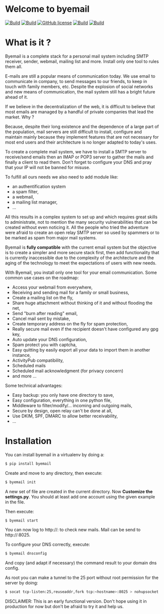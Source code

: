 # Welcome to byemail

[![Build](https://travis-ci.org/jrmi/byemail.svg?branch=master)](https://travis-ci.org/jrmi/byemail)
[![Build](https://badge.fury.io/py/byemail.svg)](https://badge.fury.io/py/byemail)
[![GitHub license](https://img.shields.io/github/license/jrmi/byemail.svg)](https://github.com/jrmi/byemail/blob/master/LICENSE)
[![Build](https://img.shields.io/pypi/wheel/byemail.svg)](https://github.com/jrmi/byemail)
[![Build](https://img.shields.io/pypi/status/byemail.svg)](https://github.com/jrmi/byemail)

# What is it ?

Byemail is a complete stack for a personal mail system including SMTP receiver, sender, webmail,
mailing list and more. Install only one tool to rules them all.

E-mails are still a popular means of communication today. We use email to communicate in company, to send messages to our friends, to keep in touch with family members, etc.
Despite the explosion of social networks and new means of communication, the mail system still has a bright future ahead of it.

If we believe in the decentralization of the web, it is difficult to believe that most emails are managed by a handful of private companies that lead the market. Why ?

Because, despite their long existence and the dependence of a large part of the population,
mail servers are still difficult to install, configure and maintain mainly because they implement features that are not necessary for most end users and their architecture is no longer adapted to today's uses.

To create a complete mail system, we have to install a SMTP server to receive/send emails then an IMAP or POP3 server to gather the mails and finally a client to read them. Don't forget to configure your DNS and pray that your IP will not be banned for misuse.

To fulfill all ours needs we also need to add module like:

-   an authentification system
-   a spam filter,
-   a webmail,
-   a mailing list manager,
-   ...

All this results in a complex system to set up and which requires great skills to administrate, not to mention the many security vulnerabilities that can be created without even noticing it. All the people who tried the adventure were afraid to create an open relay SMTP server so used by spammers or to be marked as spam from major mail systems.

Byemail is **fully compatible** with the current email system but the objective is to create a simpler and more secure stack first,
then add functionality that is currently inaccessible due to the complexity of the architecture and the aging of the technology to meet the expectations of users with new needs.

With Byemail, you install only one tool for your email communication.
Some common use cases on the roadmap:

-   Access your webmail from everywhere,
-   Receiving and sending mail for a family or small business,
-   Create a mailing list on the fly,
-   Share huge attachment without thinking of it and without flooding the net,
-   Send "burn after reading" email,
-   Cancel mail sent by mistake,
-   Create temporary address on the fly for spam protection,
-   Really secure mail even if the recipient doesn't have configured any gpg key,
-   Auto update your DNS configuration,
-   Spam protect you with captcha,
-   Easy quitting by easily export all your data to import them in another instance,
-   ActivityPub compatibility,
-   Scheduled mails
-   Scheduled mail acknowledgment (for privacy concern)
-   and more ...

Some technical advantages:

-   Easy backup: you only have one directory to save,
-   Easy configuration, everything in one python file,
-   Middleware to filter/modify/... incoming and outgoing mails,
-   Secure by design, open relay can't be done at all,
-   Use DKIM, SPF, DMARC to allow better receivability,
-   ...

# Installation

You can install byemail in a virtualenv by doing a:

```sh
$ pip install byemail
```

Create and move to any directory, then execute:

```sh
$ byemail init
```

A new set of file are created in the current directory.
Now **Customize the settings.py**. You should at least add one account using the
given example in the file.

Then execute:

```sh
$ byemail start
```

You can now log to http://<host>:<port> to check new mails. Mail can be send to http://<host>:8025.

To configure your DNS correctly, execute:

```sh
$ byemail dnsconfig
```

And copy (and adapt if necessary) the command result to your domain dns config.

As root you can make a tunnel to the 25 port without root permission for the server by doing:

```sh
$ socat tcp-listen:25,reuseaddr,fork tcp:<hostname>:8025 > nohupsocket.out &
```

DISCLAIMER: This is an early functional version.
Don't hope using it in production for now but don't be afraid to try it and
help us.
